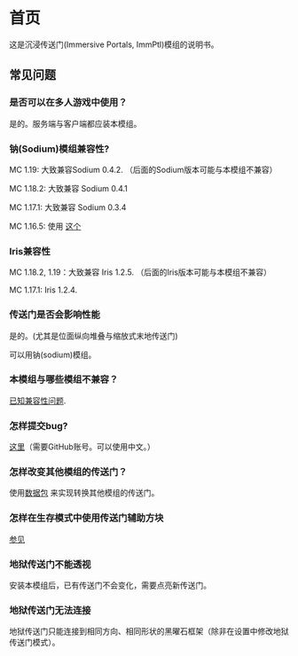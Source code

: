 # 首页

这是沉浸传送门(Immersive Portals, ImmPtl)模组的说明书。

## 常见问题

### 是否可以在多人游戏中使用？

是的。服务端与客户端都应装本模组。

### 钠(Sodium)模组兼容性?

MC 1.19: 大致兼容Sodium 0.4.2. （后面的Sodium版本可能与本模组不兼容）

MC 1.18.2: 大致兼容 Sodium 0.4.1

MC 1.17.1: 大致兼容 Sodium 0.3.4

MC 1.16.5: 使用 [这个](https://github.com/qouteall/sodium-fabric/releases)

### Iris兼容性

MC 1.18.2, 1.19：大致兼容 Iris 1.2.5. （后面的Iris版本可能与本模组不兼容）

MC 1.17.1: Iris 1.2.4.

### 传送门是否会影响性能

是的。(尤其是位面纵向堆叠与缩放式末地传送门)

可以用钠(sodium)模组。

### 本模组与哪些模组不兼容？

[已知兼容性问题](https://github.com/qouteall/ImmersivePortalsMod/issues?q=is%3Aissue+is%3Aopen+label%3A%22Mod+Compatibility%22).

### 怎样提交bug?

[这里](https://github.com/qouteall/ImmersivePortalsMod/issues)（需要GitHub账号。可以使用中文。）

### 怎样改变其他模组的传送门？

使用[数据包](./Datapack-Based-Custom-Portal-Generation#convert_vanilla_nether_portaljson-convent-vanilla-nether-portals-into-see-through-portals-if-the-shapes-are-compatible) 来实现转换其他模组的传送门。

### 怎样在生存模式中使用传送门辅助方块

[参见](./Portal-Customization#how-to-use-similar-functionality-in-survival-mode)

### 地狱传送门不能透视

安装本模组后，已有传送门不会变化，需要点亮新传送门。

### 地狱传送门无法连接

地狱传送门只能连接到相同方向、相同形状的黑曜石框架（除非在设置中修改地狱传送门模式）。

